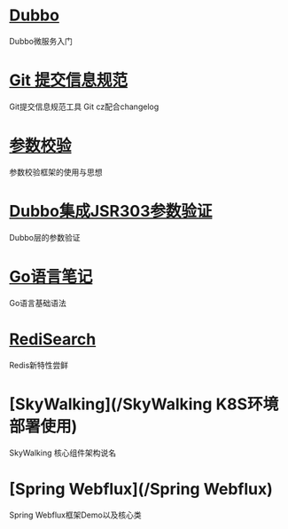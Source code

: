 # [Dubbo](/Dubbo3.0)

Dubbo微服务入门

# [Git 提交信息规范](/Gitcz使用)

Git提交信息规范工具 Git cz配合changelog

# [参数校验](/SpringBoot参数校验)

参数校验框架的使用与思想

# [Dubbo集成JSR303参数验证](/Dubbo集成JSR303参数验证)

Dubbo层的参数验证

# [Go语言笔记](/Go语言笔记)

Go语言基础语法

# [RediSearch](/RedisSearch学习)

Redis新特性尝鲜

# [SkyWalking](/SkyWalking K8S环境部署使用)

SkyWalking 核心组件架构说名

# [Spring Webflux](/Spring Webflux)

Spring Webflux框架Demo以及核心类